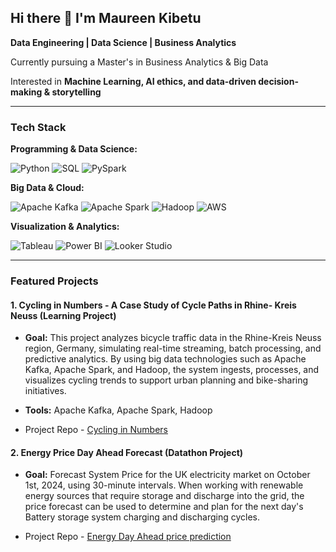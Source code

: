 ## Hi there 👋 I'm Maureen Kibetu

**Data Engineering | Data Science | Business Analytics**  

Currently pursuing a Master's in Business Analytics & Big Data   


Interested in **Machine Learning, AI ethics, and data-driven decision-making & storytelling**  

---

### Tech Stack

**Programming & Data Science:**  

![Python](https://img.shields.io/badge/Python-3776AB?style=for-the-badge&logo=python&logoColor=white)       ![SQL](https://img.shields.io/badge/SQL-4479A1?style=for-the-badge&logo=mysql&logoColor=white)      ![PySpark](https://img.shields.io/badge/PySpark-E25A1C?style=for-the-badge&logo=apache-spark&logoColor=white)

**Big Data & Cloud:**  

![Apache Kafka](https://img.shields.io/badge/Apache%20Kafka-231F20?style=for-the-badge&logo=apache-kafka&logoColor=white)  ![Apache Spark](https://img.shields.io/badge/Apache%20Spark-E25A1C?style=for-the-badge&logo=apache-spark&logoColor=white)  ![Hadoop](https://img.shields.io/badge/Hadoop-66CCFF?style=for-the-badge&logo=apache-hadoop&logoColor=white)  ![AWS](https://img.shields.io/badge/AWS-FF9900?style=for-the-badge&logo=amazon-aws&logoColor=white)

**Visualization & Analytics:**  

![Tableau](https://img.shields.io/badge/Tableau-E97627?style=for-the-badge&logo=tableau&logoColor=white)  ![Power BI](https://img.shields.io/badge/Power%20BI-F2C811?style=for-the-badge&logo=power-bi&logoColor=black)  ![Looker Studio](https://img.shields.io/badge/Looker%20Studio-4285F4?style=for-the-badge&logo=google-analytics&logoColor=white)

---

### Featured Projects

#### 1. Cycling in Numbers - A Case Study of Cycle Paths in Rhine- Kreis Neuss (Learning Project) 
- **Goal:** This project analyzes bicycle traffic data in the Rhine-Kreis Neuss region, Germany, simulating real-time streaming, batch processing, and predictive analytics. By using big data technologies such as Apache Kafka, Apache Spark, and Hadoop, the system ingests, processes, and visualizes cycling trends to support urban planning and bike-sharing initiatives.

- **Tools:** Apache Kafka, Apache Spark, Hadoop
- Project Repo - [Cycling in Numbers](https://github.com/KibetuMaureen/ie-mda-II-mar25-group10)

#### 2. Energy Price Day Ahead Forecast (Datathon Project)
- **Goal:** Forecast System Price for the UK electricity market on October 1st, 2024, using 30-minute intervals. When working with renewable energy sources that require storage and discharge into the grid, the price forecast can be used to determine and plan for the next day's Battery storage system charging and discharging cycles.

- Project Repo - [Energy Day Ahead price prediction](https://github.com/KibetuMaureen/energy_price_day_ahead_forecast)

<!--
**KibetuMaureen/KibetuMaureen** is a ✨ _special_ ✨ repository because its `README.md` (this file) appears on your GitHub profile.

Here are some ideas to get you started:

- 🔭 I’m currently working on ...
- 🌱 I’m currently learning ...
- 👯 I’m looking to collaborate on ...
- 🤔 I’m looking for help with ...
- 💬 Ask me about ...
- 📫 How to reach me: ...
- 😄 Pronouns: ...
- ⚡ Fun fact: ...
-->
